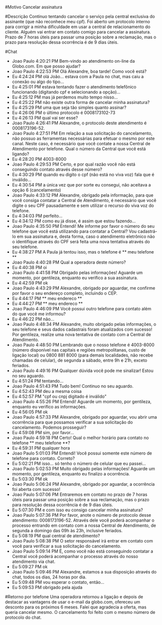 #Motivo
Cancelar assinatura

#Descrição
Continuo tentando cancelar o serviço pela central exclusiva do assinante (que não reconhece meu cpf). Foi aberto um protocolo interno para corrigir a minha dificuldade em usar a central de relacionamento do cliente. Alguém vai entrar em contato comigo para cancelar a assinatura. Prazo de 7 horas úteis para passar uma posição sobre a reclamação, mas o prazo para resolução dessa ocorrência é de 9 dias úteis.

#Chat
 - Joao Paulo  4:20:21 PM Bem-vindo ao atendimento on-line da Globo.com. Em que posso ajudar?
 - Joao Paulo  4:22:53 PM Olá Alexandre, boa tarde! Como você está?
 - Eu		    4:24:24 PM olá João... estava com a Paula no chat, mas caiu a conexão ou algo do tipo...
 - Eu		    4:25:01 PM estava tentando fazer o atendimento telefônico funcionando (digitando cpf e selecionando a opção)...
 - Eu		    4:25:12 PM mas já perdemos muito tempo nisso...
 - Eu		    4:25:22 PM não existe outra forma de cancelar minha assinatura?
 - Eu		    4:25:29 PM uma que seja tão simples quanto assinar?
 - Eu		    4:26:06 PM o último protocolo é 0008173102-73
 - Eu		    4:26:13 PM qual vai ser esse?
 - Joao Paulo  4:26:41 PM Alexandre, o protocolo deste atendimento é 0008173196-52.
 - Joao Paulo  4:27:51 PM Em relação a sua solicitação do cancelamento, não possuo as ferramentas necessárias para efetuar o mesmo por este canal. Neste caso, é necessário que você contate a nossa Central de Atendimento por telefone. Qual o número da Central que você está ligando?
 - Eu		    4:28:20 PM 4003-8000
 - Joao Paulo  4:29:53 PM Certo, e por qual razão você não está conseguindo contato através desse número?
 - Eu		    4:30:29 PM quando eu digito o cpf (não está no viva voz) fala que é inválido...
 - Eu		    4:30:54 PM a única vez que por sorte eu consegui, não aceitava a opção 6 (cancelamento)
 - Joao Paulo  4:33:12 PM Alexandre, obrigado pela informação, para que você consiga contatar a Central de Atendimento, é necessário que você digite o seu CPF pausadamente e sem utilizar o recurso do viva voz do telefone.
 - Eu		    4:34:03 PM perfeito...
 - Eu		    4:34:12 PM como eu já disse, é assim que estou fazendo...
 - Joao Paulo  4:35:50 PM Entendi! Me informe por favor o número do seu telefone que você está utilizando para contatar a Central? Vou cadastrá-lo em sua assinatura e, desta forma, caso o atendimento eletrônico não o identifique através do CPF será feita uma nova tentativa através do seu telefone.
 - Eu		    4:38:27 PM A Paula já tentou isso, mas o telefone é ** meu telefone **
 - Joao Paulo  4:40:28 PM Qual a operadora deste número?
 - Eu		    4:40:38 PM oi
 - Joao Paulo  4:41:58 PM Obrigado pelas informações! Aguarde um momento, por gentileza, enquanto eu verifico a sua assinatura.
 - Eu		    4:42:59 PM ok
 - Joao Paulo  4:43:29 PM Alexandre, obrigado por aguardar, me confirme por favor o seu endereço completo, incluindo o CEP.
 - Eu		    4:44:17 PM ** meu endereco **
 - Eu		    4:44:27 PM ** meu endereco **
 - Joao Paulo  4:46:09 PM Você possui outro telefone para contato além do que você me informou?
 - Eu		    4:46:22 PM não...
 - Joao Paulo  4:48:34 PM Alexandre, muito obrigado pelas informações, o seu telefone e seus dados cadastrais foram atualizados com sucesso! Por gentileza, realize uma nova tentativa de contato com a Central de Atendimento.
 - Joao Paulo  4:48:50 PM Lembrando que o nosso telefone é 4003-8000 (número disponível nas capitais e regiões metropolitanas, custo de ligação local) ou 0800 881 8000 (para demais localidades, não recebe chamadas de celular), de segunda a sábado, entre 9h e 21h, exceto feriados.
 - Joao Paulo  4:49:16 PM Qualquer dúvida você pode me sinalizar! Estou no seu aguardo.
 - Eu		    4:51:24 PM tentando...
 - Joao Paulo  4:51:43 PM Tudo bem! Continuo no seu aguardo.
 - Eu		    4:52:43 PM deu a mesma coisa
 - Eu		    4:52:57 PM "cpf ou cnpj digitado é inválido"
 - Joao Paulo  4:55:26 PM Entendi! Aguarde um momento, por gentileza, enquanto eu verifico as informações.
 - Eu		    4:56:05 PM ok
 - Joao Paulo  4:57:33 PM Alexandre, obrigado por aguardar, vou abrir uma ocorrência para que possamos verificar a sua solicitação do cancelamento. Podemos prosseguir?
 - Eu		    4:59:08 PM sim, por favor...
 - Joao Paulo  4:59:18 PM Certo! Qual o melhor horário para contato no telefone ** meu telefone **?
 - Eu		    4:59:31 PM qualquer hora
 - Joao Paulo  5:01:03 PM Entendi! Você possui somente este número de telefone para contato. Correto?
 - Eu		    5:02:21 PM isso... só tenho o número de celular que eu passei...
 - Joao Paulo  5:02:53 PM Muito obrigado pelas informações! Aguarde um momento, por gentileza, enquanto eu finalizo a ocorrência.
 - Eu		    5:03:30 PM ok
 - Joao Paulo  5:06:24 PM Alexandre, obrigado por aguardar, a ocorrência foi aberta com sucesso!
 - Joao Paulo  5:07:06 PM Entraremos em contato no prazo de 7 horas úteis para passar uma posição sobre a sua reclamação, mas o prazo para resolução dessa ocorrência é de 9 dias úteis.
 - Eu		    5:07:30 PM e com isso eu consigo cancelar minha assinatura?
 - Joao Paulo  5:07:36 PM Por favor, anote o número de protocolo desse atendimento: 0008173196-52. Através dele você poderá acompanhar o processo entrando em contato com a nossa Central de Atendimento, de segunda a domingo das 09h às 23h, inclusive feriados.
 - Eu		    5:08:19 PM qual central de atendimento?
 - Joao Paulo  5:08:38 PM O setor responsável irá entrar em contato com você para verificar a sua solicitação do cancelamento.
 - Joao Paulo  5:09:14 PM É, como você não está conseguindo contatar a Central você poderá acompanhar o processo através do nosso atendimento via chat.
 - Eu		    5:09:27 PM ok
 - Joao Paulo  5:09:46 PM Alexandre, estamos a sua disposição através do chat, todos os dias, 24 horas por dia.
 - Eu		    5:09:48 PM vou esperar o contato, então...
 - Eu		    5:09:53 PM obrigado pela ajuda

#Retorno por telefone
Uma operadora retornou a ligação e depois de destacar as vantagens de usar o e-mail da globo.com, ofereceu um desconto para os próximos 6 meses. Falei que agradecia a oferta, mas queria cancelar mesmo. O cancelamento foi feito com o mesmo número de protocolo do chat.
